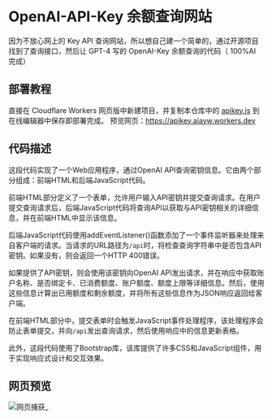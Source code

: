 # OpenAI-API-Key 余额查询网站
因为不放心网上的 Key API 查询网站，所以想自己建一个简单的，通过开源项目找到了查询接口，然后让 GPT-4 写的 OpenAI-Key 余额查询的代码（ 100%AI 完成）

## 部署教程
直接在 Cloudflare Workers 网页版中新建项目，并复制本仓库中的  [apikey.js](https://github.com/Aiayw/OpenAI-API-Key/blob/main/apikey.js)
到在线编辑器中保存即部署完成。
预览网页：https://apikey.aiayw.workers.dev

## 代码描述

这段代码实现了一个Web应用程序，通过OpenAI API查询密钥信息。它由两个部分组成：前端HTML和后端JavaScript代码。

前端HTML部分定义了一个表单，允许用户输入API密钥并提交查询请求。在用户提交查询请求后，后端JavaScript代码将查询API以获取与API密钥相关的详细信息，并在前端HTML中显示该信息。

后端JavaScript代码使用addEventListener()函数添加了一个事件监听器来处理来自客户端的请求。当请求的URL路径为`/api`时，将检查查询字符串中是否包含API密钥。如果没有，则会返回一个HTTP 400错误。

如果提供了API密钥，则会使用该密钥向OpenAI API发出请求，并在响应中获取账户名称、是否绑定卡、已消费额度、账户额度、额度上限等详细信息。然后，使用这些信息计算出已用额度和剩余额度，并将所有这些信息作为JSON响应返回给客户端。

在前端HTML部分中，提交表单时会触发JavaScript事件处理程序，该处理程序会防止表单提交，并向`/api`发出查询请求，然后使用响应中的信息更新表格。

此外，这段代码使用了Bootstrap库，该库提供了许多CSS和JavaScript组件，用于实现响应式设计和交互效果。

## 网页预览
![网页捕获_](https://v2.cm/2023/05/02/644fec61e0eb7.jpeg)
